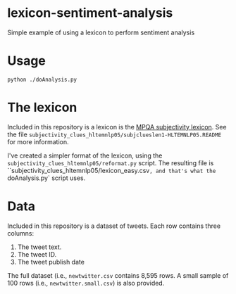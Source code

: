# lexicon-sentiment-analysis
Simple example of using a lexicon to perform sentiment analysis

# Usage

```
python ./doAnalysis.py
```

# The lexicon

Included in this repository is a lexicon is the [MPQA subjectivity lexicon](http://mpqa.cs.pitt.edu/lexicons/subj_lexicon/). See the file `subjectivity_clues_hltemnlp05/subjclueslen1-HLTEMNLP05.README` for more information.

I've created a simpler format of the lexicon, using the `subjectivity_clues_hltemnlp05/reformat.py` script. The resulting file is ``subjectivity_clues_hltemnlp05/lexicon_easy.csv`,
and that's what the `doAnalysis.py` script uses.

# Data

Included in this repository is a dataset of tweets. Each row contains three columns:

1. The tweet text.
2. The tweet ID.
3. The tweet publish date

The full dataset (i.e., `newtwitter.csv` contains 8,595 rows. A small sample of 100 rows (i.e., `newtwitter.small.csv`) is also provided.



